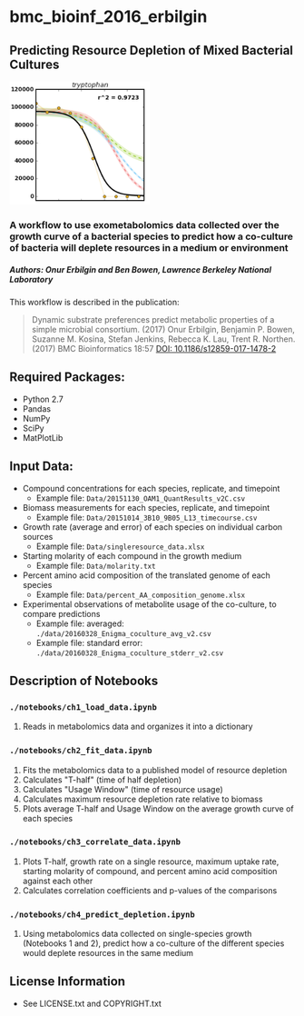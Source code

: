 # bmc_bioinf_2016_erbilgin
## Predicting Resource Depletion of Mixed Bacterial Cultures
![Trp](https://raw.githubusercontent.com/biorack/bmc_bioinf_2016_erbilgin/master/trp.png "Tryptophan prediction and usage")

### A workflow to use exometabolomics data collected over the growth curve of a bacterial species to predict how a co-culture of bacteria will deplete resources in a medium or environment
##### Authors: Onur Erbilgin and Ben Bowen, Lawrence Berkeley National Laboratory

This workflow is described in the publication:
>Dynamic substrate preferences predict metabolic properties of a simple microbial consortium. (2017) Onur Erbilgin, Benjamin P. Bowen, Suzanne M. Kosina, Stefan Jenkins, Rebecca K. Lau, Trent R. Northen. (2017) BMC Bioinformatics 18:57 [DOI: 10.1186/s12859-017-1478-2](http://dx.doi.org/10.1186/s12859-017-1478-2)


## Required Packages:
* Python 2.7
* Pandas
* NumPy
* SciPy
* MatPlotLib

## Input Data:
* Compound concentrations for each species, replicate, and timepoint
  * Example file: `Data/20151130_OAM1_QuantResults_v2C.csv`
* Biomass measurements for each species, replicate, and timepoint
  * Example file: `Data/20151014_3B10_9B05_L13_timecourse.csv`
* Growth rate (average and error) of each species on individual carbon sources
  * Example file: `Data/singleresource_data.xlsx`
* Starting molarity of each compound in the growth medium
  * Example file: `Data/molarity.txt`
* Percent amino acid composition of the translated genome of each species
  * Example file: `Data/percent_AA_composition_genome.xlsx`
* Experimental observations of metabolite usage of the co-culture, to compare predictions
  * Example file: averaged: `./data/20160328_Enigma_coculture_avg_v2.csv`
  * Example file: standard error: `./data/20160328_Enigma_coculture_stderr_v2.csv`

## Description of Notebooks
### `./notebooks/ch1_load_data.ipynb`
1. Reads in metabolomics data and organizes it into a dictionary

### `./notebooks/ch2_fit_data.ipynb`
1. Fits the metabolomics data to a published model of resource depletion
2. Calculates "T-half" (time of half depletion)
3. Calculates "Usage Window" (time of resource usage)
4. Calculates maximum resource depletion rate relative to biomass
5. Plots average T-half and Usage Window on the average growth curve of each species

### `./notebooks/ch3_correlate_data.ipynb`
1. Plots T-half, growth rate on a single resource, maximum uptake rate, starting molarity of compound, and percent amino acid composition against each other
2. Calculates correlation coefficients and p-values of the comparisons

### `./notebooks/ch4_predict_depletion.ipynb`
1. Using metabolomics data collected on single-species growth (Notebooks 1 and 2), predict how a co-culture of the different species would deplete resources in the same medium

## License Information
* See LICENSE.txt and COPYRIGHT.txt
